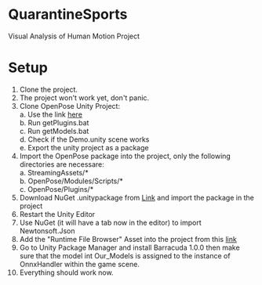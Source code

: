 # QuarantineSports
Visual Analysis of Human Motion Project


# Setup

1. Clone the project.</br>
2. The project won't work yet, don't panic.</br>
3. Clone OpenPose Unity Project:</br>
  a. Use the link <a href="https://github.com/CMU-Perceptual-Computing-Lab/openpose_unity_plugin">here</a></br>
  b. Run getPlugins.bat</br>
  c. Run getModels.bat</br>
  d. Check if the Demo.unity scene works</br>
  e. Export the unity project as a package</br>
4. Import the OpenPose package into the project, only the following directories are necessare:</br>
  a. StreamingAssets/\*</br>
  b. OpenPose/Modules/Scripts/\*</br>
  c. OpenPose/Plugins/\*</br>
5. Download NuGet .unitypackage from <a href="https://github.com/GlitchEnzo/NuGetForUnity/releases">Link</a> and import the package in the project
6. Restart the Unity Editor
7. Use NuGet (it will have a tab now in the editor) to import Newtonsoft.Json
8. Add the "Runtime File Browser" Asset into the project from this <a href="https://assetstore.unity.com/packages/tools/gui/runtime-file-browser-113006?_ga=2.235669572.49896998.1589205276-45063290.1585392890">link</a></br>
9. Go to Unity Package Manager and install Barracuda 1.0.0 then make sure that the model int Our_Models is assigned to the instance of OnnxHandler within the game scene.
10. Everything should work now.
